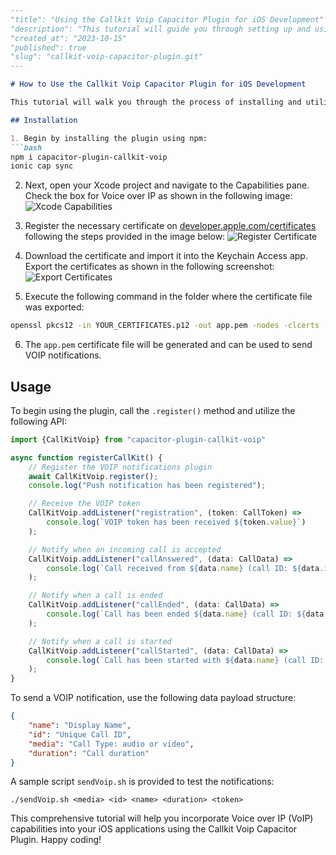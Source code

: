 ```markdown
---
"title": "Using the Callkit Voip Capacitor Plugin for iOS Development"
"description": "This tutorial will guide you through setting up and using the Callkit Voip Capacitor Plugin on iOS for VoIP calling applications."
"created_at": "2023-10-15"
"published": true
"slug": "callkit-voip-capacitor-plugin.git"
---

# How to Use the Callkit Voip Capacitor Plugin for iOS Development

This tutorial will walk you through the process of installing and utilizing the `capacitor-plugin-callkit-voip` package in your iOS projects to enable Voice over IP (VoIP) capabilities. 

## Installation

1. Begin by installing the plugin using npm:
```bash
npm i capacitor-plugin-callkit-voip
ionic cap sync
```

2. Next, open your Xcode project and navigate to the Capabilities pane. Check the box for Voice over IP as shown in the following image:
![Xcode Capabilities](https://miro.medium.com/max/700/1*zVc9U601x_qUqweRKfsfow.png)

3. Register the necessary certificate on [developer.apple.com/certificates](https://developer.apple.com/certificates) following the steps provided in the image below:
![Register Certificate](https://miro.medium.com/max/700/1*Z2q66Vo2Emho4_IVXRN8GQ.png)

4. Download the certificate and import it into the Keychain Access app. Export the certificates as shown in the following screenshot:
![Export Certificates](https://miro.medium.com/max/700/1*7N7d7-dEa6WAMzWbFXO66A.png)

5. Execute the following command in the folder where the certificate file was exported:
```bash
openssl pkcs12 -in YOUR_CERTIFICATES.p12 -out app.pem -nodes -clcerts
```

6. The `app.pem` certificate file will be generated and can be used to send VOIP notifications.

## Usage

To begin using the plugin, call the `.register()` method and utilize the following API:

```typescript
import {CallKitVoip} from "capacitor-plugin-callkit-voip"

async function registerCallKit() {
    // Register the VOIP notifications plugin
    await CallKitVoip.register();
    console.log("Push notification has been registered");

    // Receive the VOIP token
    CallKitVoip.addListener("registration", (token: CallToken) =>
        console.log(`VOIP token has been received ${token.value}`)
    );

    // Notify when an incoming call is accepted
    CallKitVoip.addListener("callAnswered", (data: CallData) =>
        console.log(`Call received from ${data.name} (call ID: ${data.id}) (call Type: ${data.media}) (call duration: ${data.duration})`)
    );

    // Notify when a call is ended
    CallKitVoip.addListener("callEnded", (data: CallData) =>
        console.log(`Call has been ended ${data.name} (call ID: ${data.id}) (call Type: ${data.media}) (call duration: ${data.duration})`)
    );

    // Notify when a call is started
    CallKitVoip.addListener("callStarted", (data: CallData) =>
        console.log(`Call has been started with ${data.name} (call ID: ${data.id}) (call Type: ${data.media}) (call duration: ${data.duration})`)
    );
}
```

To send a VOIP notification, use the following data payload structure:
```json
{
    "name": "Display Name",
    "id": "Unique Call ID",
    "media": "Call Type: audio or video",
    "duration": "Call duration"
}
```

A sample script `sendVoip.sh` is provided to test the notifications:
```shell
./sendVoip.sh <media> <id> <name> <duration> <token>
```

This comprehensive tutorial will help you incorporate Voice over IP (VoIP) capabilities into your iOS applications using the Callkit Voip Capacitor Plugin. Happy coding!
```